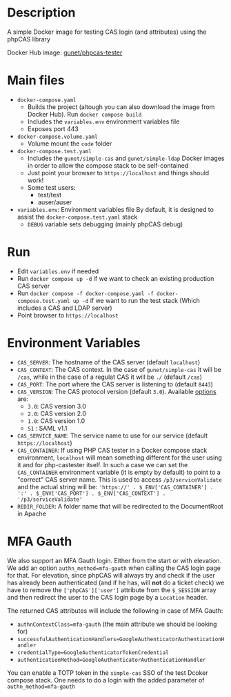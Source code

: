 # Description

A simple Docker image for testing CAS login (and attributes) using the phpCAS library

Docker Hub image: [gunet/phpcas-tester](https://hub.docker.com/repository/docker/gunet/phpcas-tester/general)

# Main files
* `docker-compose.yaml`
  - Builds the project (altough you can also download the image from Docker Hub). Run `docker compose build`
  - Includes the `variables.env` environment variables file
  - Exposes port 443
* `docker-compose.volume.yaml`
  - Volume mount the `code` folder
* `docker-compose.test.yaml`
  - Includes the `gunet/simple-cas` and `gunet/simple-ldap` Docker images in order to allow the compose stack
    to be self-contained
  - Just point your browser to `https://localhost` and things should work!
  - Some test users:
    * test/test
    * auser/auser
* `variables.env`: Environment variables file By default, it is designed to assist the `docker-compose.test.yaml` stack
  - `DEBUG` variable sets debugging (mainly phpCAS debug)

# Run
* Edit `variables.env` if needed
* Run `docker compose up -d` if we want to check an existing production CAS server
* Run `docker compose -f docker-compose.yaml -f docker-compose.test.yaml up -d` if we want to run the test stack (Which includes a CAS and LDAP server)
* Point browser to `https://localhost`

# Environment Variables
* `CAS_SERVER`: The hostname of the CAS server (default `localhost`)
* `CAS_CONTEXT`: The CAS context. In the case of `gunet/simple-cas` it will be `/cas`, while in the case of a regulat CAS it will be `./` (default `/cas`)
* `CAS_PORT`: The port where the CAS server is listening to (default `8443`)
* `CAS_VERSION`: The CAS protocol version (default `3.0`). Available [options](https://github.com/apereo/phpCAS/blob/master/source/CAS.php) are:
  - `3.0`: CAS version 3.0
  - `2.0`: CAS version 2.0
  - `1.0`: CAS version 1.0
  - `S1` : SAML v1.1
* `CAS_SERVICE_NAME`: The service name to use for our service (default `https://localhost`)
* `CAS_CONTAINER`: If using PHP CAS tester in a Docker compose stack environment, `localhost` will mean something different for the user using it and for php-castester itself. In such a case we can set the `CAS_CONTAINER` environment variable (it is empty by default) to point to a "correct" CAS server name. This is used to access `/p3/serviceValidate` and the actual string will be: `'https://' . $_ENV['CAS_CONTAINER'] . ':' . $_ENV['CAS_PORT'] . $_ENV['CAS_CONTEXT'] . '/p3/serviceValidate'`
* `REDIR_FOLDER`: A folder name that will be redirected to the DocumentRoot in Apache

# MFA Gauth
We also support an MFA Gauth login. Either from the start or with elevation. We add an option `authn_method=mfa-gauth` when calling the CAS login page for that. For elevation, since phpCAS will always try and check if the user has already been authenticated (and if he has, will **not** do a ticket check) we have to remove the `['phpCAS']['user']` attribute from the `$_SESSION` array and then redirect the user to the CAS login page by a `Location` header.

The returned CAS attributes will include the following in case of MFA Gauth:
* `authnContextClass=mfa-gauth` (the main attribute we should be looking for)
* `successfulAuthenticationHandlers=GoogleAuthenticatorAuthenticationHandler`
* `credentialType=GoogleAuthenticatorTokenCredential`
* `authenticationMethod=GoogleAuthenticatorAuthenticationHandler`

You can enable a TOTP token in the `simple-cas` SSO of the test Dcoker compose stack. One needs to do a login with the added parameter of `authn_method=mfa-gauth`